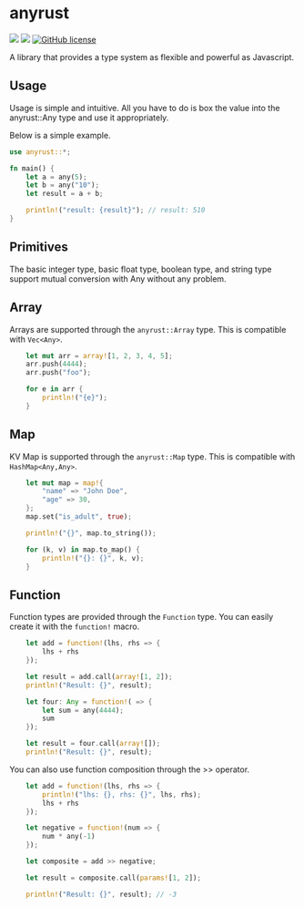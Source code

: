 # anyrust

![](https://img.shields.io/badge/language-Rust-red) ![](https://img.shields.io/badge/version-0.4.0-brightgreen) [![GitHub license](https://img.shields.io/badge/license-MIT-blue.svg)](https://github.com/myyrakle/anyrust/blob/master/LICENSE)

A library that provides a type system as flexible and powerful as Javascript.

## Usage 

Usage is simple and intuitive.
All you have to do is box the value into the anyrust::Any type and use it appropriately.

Below is a simple example.
```rust
use anyrust::*;

fn main() {
    let a = any(5);
    let b = any("10");
    let result = a + b;

    println!("result: {result}"); // result: 510
}
```

## Primitives

The basic integer type, basic float type, boolean type, and string type support mutual conversion with Any without any problem.

## Array

Arrays are supported through the `anyrust::Array` type. This is compatible with `Vec<Any>`.
```rust
    let mut arr = array![1, 2, 3, 4, 5];
    arr.push(4444);
    arr.push("foo");

    for e in arr {
        println!("{e}");
    }
```

## Map

KV Map is supported through the `anyrust::Map` type. This is compatible with `HashMap<Any,Any>`.
```rust
    let mut map = map!{
        "name" => "John Doe", 
        "age" => 30,
    };
    map.set("is_adult", true);

    println!("{}", map.to_string());

    for (k, v) in map.to_map() {
        println!("{}: {}", k, v);
    }
```

## Function 

Function types are provided through the `Function` type. You can easily create it with the `function!` macro.
```rust
    let add = function!(lhs, rhs => {
        lhs + rhs
    });

    let result = add.call(array![1, 2]);
    println!("Result: {}", result);

    let four: Any = function!( => {
        let sum = any(4444);
        sum
    });

    let result = four.call(array![]);
    println!("Result: {}", result);
```

You can also use function composition through the >> operator.
```rust
    let add = function!(lhs, rhs => {
        println!("lhs: {}, rhs: {}", lhs, rhs);
        lhs + rhs
    });

    let negative = function!(num => {
        num * any(-1)
    });

    let composite = add >> negative;

    let result = composite.call(params![1, 2]);

    println!("Result: {}", result); // -3
```